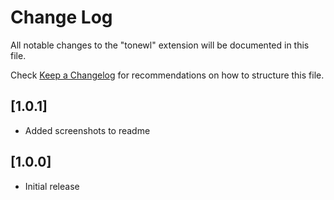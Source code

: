 # Change Log

All notable changes to the "tonewl" extension will be documented in this file.

Check [Keep a Changelog](http://keepachangelog.com/) for recommendations on how to structure this file.

## [1.0.1]

- Added screenshots to readme


## [1.0.0]

- Initial release
